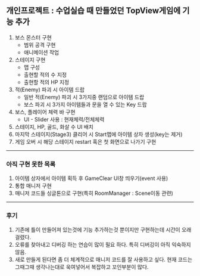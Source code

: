 ## 개인프로젝트 : 수업실습 때 만들었던 TopView게임에 기능 추가

1. 보스 몬스터 구현
   * 범위 공격 구현
   * 애니메이션 작업
2. 스테이지 구현
   * 맵 구성
   * 출현할 적의 수 지정
   * 출현할 적의 HP 지정
3. 적(Enemy) 파괴 시 아이템 드랍
   * 일반 적(Enemy) 파괴 시 3가지중 랜덤으로 아이템 드랍
   * 보스 파괴 시 3가지 아이템들과 문을 열 수 있는 Key 드랍
4. 보스, 플레이어 체력 바 구현
   * UI - Slider 사용 : 현재체력/전체체력
5. 스테이지, HP, 골드, 화살 수 UI 배치
6. 마지막 스테이지(Stage3) 클리어 시 Start맵에 아이템 상자 생성(key는 제거)
7. 게임 오버 시 해당 스테이지 restart 혹은 첫 화면으로 나가기 구현
   
-----------------------------------

### 아직 구현 못한 목록
1. 아이템 상자에서 아이템 획득 후 GameClear UI창 띄우기(event 사용)
2. 통합 매니저 구현
3. 매니저 코드들 싱글톤으로 구현(특히 RoomManager : Scene이동 관련)

------------------------------------

### 후기
1. 기존에 틀이 만들어져 있는것에 기능 추가하는것 뿐이지만 구현하는데 시간이 오래 걸렸다.
2. 오류를 찾아내고 디버깅 하는 연습이 많이 필요 하다. 특히 디버깅이 아직 익숙하지 않음.
3. 새로 만들게 된다면 좀 더 체계적으로 매니저 코드를 잘 사용하고 싶다. 현재 코드는 그때그때 생각나는대로 욱여넣어서 복잡하고 꼬인부분이 많다.
